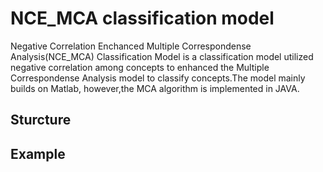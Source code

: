 NCE_MCA classification model
==================

Negative Correlation Enchanced Multiple Correspondense Analysis(NCE_MCA) Classification Model is a classification model utilized negative correlation among 
concepts to enhanced the Multiple Correspondense Analysis model to classify concepts.The model mainly builds on Matlab,
however,the MCA algorithm is implemented in JAVA. 

Sturcture
--------


Example
--------

